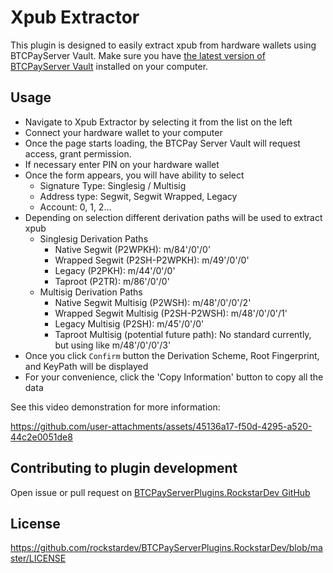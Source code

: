 ﻿# Xpub Extractor

This plugin is designed to easily extract xpub from hardware wallets using BTCPayServer Vault.
Make sure you have [the latest version of BTCPayServer Vault](https://github.com/btcpayserver/BTCPayServer.Vault/releases) installed on your computer.

## Usage
- Navigate to Xpub Extractor by selecting it from the list on the left
- Connect your hardware wallet to your computer
- Once the page starts loading, the BTCPay Server Vault will request access, grant permission.
- If necessary enter PIN on your hardware wallet
- Once the form appears, you will have ability to select 
  - Signature Type: Singlesig / Multisig
  - Address type: Segwit, Segwit Wrapped, Legacy
  - Account: 0, 1, 2... 
- Depending on selection different derivation paths will be used to extract xpub
  - Singlesig Derivation Paths
    - Native Segwit (P2WPKH): m/84'/0'/0' 
    - Wrapped Segwit (P2SH-P2WPKH): m/49'/0'/0'
    - Legacy (P2PKH): m/44'/0'/0'
    - Taproot (P2TR): m/86'/0'/0'
  - Multisig Derivation Paths
    - Native Segwit Multisig (P2WSH): m/48'/0'/0'/2'
    - Wrapped Segwit Multisig (P2SH-P2WSH): m/48'/0'/0'/1'
    - Legacy Multisig (P2SH): m/45'/0'/0'
    - Taproot Multisig (potential future path): No standard currently, but using like m/48'/0'/0'/3'
- Once you click `Confirm` button the Derivation Scheme, Root Fingerprint, and KeyPath will be displayed
- For your convenience, click the 'Copy Information' button to copy all the data

See this video demonstration for more information:

https://github.com/user-attachments/assets/45136a17-f50d-4295-a520-44c2e0051de8

## Contributing to plugin development
Open issue or pull request on [BTCPayServerPlugins.RockstarDev GitHub](https://github.com/btcpayserver/BTCPayServer.Vault/releases)

## License
https://github.com/rockstardev/BTCPayServerPlugins.RockstarDev/blob/master/LICENSE
